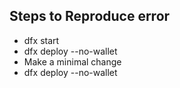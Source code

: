 ## Steps to Reproduce error

- dfx start
- dfx deploy --no-wallet
- Make a minimal change
- dfx deploy --no-wallet

